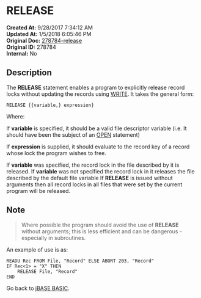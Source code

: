 # RELEASE

**Created At:** 9/28/2017 7:34:12 AM  
**Updated At:** 1/5/2018 6:05:46 PM  
**Original Doc:** [278784-release](https://docs.jbase.com/36868-jbase-basic/278784-release)  
**Original ID:** 278784  
**Internal:** No  

## Description

The **RELEASE** statement enables a program to explicitly release record locks without updating the records using [WRITE](./../write). It takes the general form:

```
RELEASE {{variable,} expression}
```

Where:

If **variable** is specified, it should be a valid file descriptor variable (i.e. It should have been the subject of an [OPEN](./../open) statement)

If **expression** is supplied, it should evaluate to the record key of a record whose lock the program wishes to free.

If **variable** was specified, the record lock in the file described by it is released. If **variable** was not specified the record lock in it releases the file described by the default file variable If **RELEASE** is issued without arguments then all record locks in all files that were set by the current program will be released.

## Note

> Where possible the program should avoid the use of **RELEASE** without arguments; this is less efficient and can be dangerous - especially in subroutines.

An example of use is as:

```
READU Rec FROM File, "Record" ELSE ABORT 203, "Record"
IF Rec<1> = "X" THEN
    RELEASE File, "Record"
END
```

Go back to [jBASE BASIC](./../jbase-basic-programmers-reference-guide).
